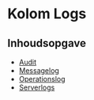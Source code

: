 # Kolom Logs

## Inhoudsopgave

- [Audit](/docs/probleemoplossing/portalen_en_moduleschermen/servicecentrum/kolom_logs/audit.md)
- [Messagelog](/docs/probleemoplossing/portalen_en_moduleschermen/servicecentrum/kolom_logs/messagelog.md)
- [Operationslog](/docs/probleemoplossing/portalen_en_moduleschermen/servicecentrum/kolom_logs/operationlog.md)
- [Serverlogs](/docs/probleemoplossing/portalen_en_moduleschermen/servicecentrum/kolom_logs/serverlogs.md)
